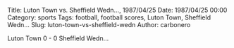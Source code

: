 Title: Luton Town vs. Sheffield Wedn…, 1987/04/25
Date: 1987/04/25 00:00
Category: sports
Tags: football, football scores, Luton Town, Sheffield Wedn…
Slug: luton-town-vs-sheffield-wedn
Author: carbonero


Luton Town 0 - 0 Sheffield Wedn…
